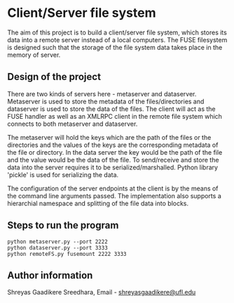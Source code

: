 # Client/Server file system

The aim of this project is to build a client/server file system, which stores its data into a remote server instead of a local computers. The FUSE filesystem is designed such that the storage of the file system data takes place in the memory of server.

## Design of the project

There are two kinds of servers here - metaserver and dataserver. Metaserver is used to store the metadata of the files/directories and dataserver is used to store the data of the files. The client will act as the FUSE handler as well as an XMLRPC client in the remote file system which connects to both metaserver and dataserver.

The metaserver will hold the keys which are the path of the files or the directories and the values of the keys are the corresponding metadata of the file or directory. In the data server the key would be the path of the file and the value would be the data of the file. To send/receive and store the data into the server requires it to be serialized/marshalled. Python library 'pickle' is used for serializing the data. 

The configuration of the server endpoints at the client is by the means of the command line arguments passed. The implementation also supports a hierarchial namespace and splitting of the file data into blocks.

## Steps to run the program

```
python metaserver.py --port 2222
python dataserver.py --port 3333
python remoteFS.py fusemount 2222 3333
```

## Author information

Shreyas Gaadikere Sreedhara, Email - shreyasgaadikere@ufl.edu